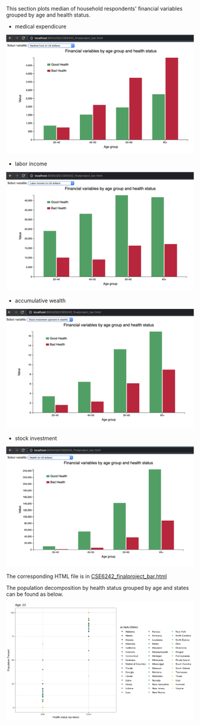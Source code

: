 This section plots median of household respondents' financial variables grouped by age and health status.

* medical expendicure

![GitHub Logo](CSE6242_finalproject_bar_screenshot1.png)


* labor income

![GitHub Logo](CSE6242_finalproject_bar_screenshot2.png)

* accumulative wealth 

![GitHub Logo](CSE6242_finalproject_bar_screenshot3.png)

* stock investment 

![GitHub Logo](CSE6242_finalproject_bar_screenshot4.png)


The corresponding HTML file is in [CSE6242_finalproject_bar.html](https://github.com/shuangke/CSE6242FinalProject/blob/master/CODE/Barplot/CSE6242_finalproject_bar.html)


The population decomposition by health status grouped by age and states can be found as below.

![Alt Text](https://github.com/shuangke/CSE6242FinalProject/blob/master/CODE/Barplot/region_age_health_percent2.gif)
